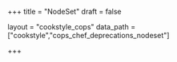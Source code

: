 +++
title = "NodeSet"
draft = false

layout = "cookstyle_cops"
data_path = ["cookstyle","cops_chef_deprecations_nodeset"]

+++

<!-- The content of this page is automatically generated from the
cops_chef_deprecations_nodeset.yml file in github.com/chef/cookstyle/blob/main/docs-chef-io/data/cookstyle/. -->
